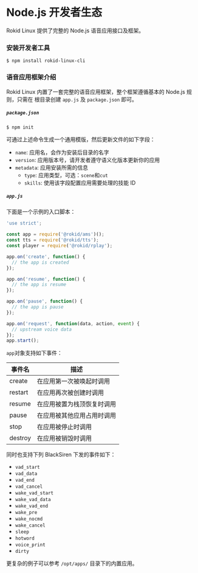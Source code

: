 # Node.js 开发者生态

Rokid Linux 提供了完整的 Node.js 语音应用接口及框架。

### 安装开发者工具

```shell
$ npm install rokid-linux-cli
```

### 语音应用框架介绍

Rokid Linux 内置了一套完整的语音应用框架，整个框架遵循基本的 Node.js 规则，只需在
根目录创建 `app.js` 及 `package.json` 即可。

##### `package.json`

```shell
$ npm init
```

可通过上述命令生成一个通用模版，然后更新文件的如下字段：

- `name`: 应用名，会作为安装后目录的名字
- `version`: 应用版本号，请开发者遵守语义化版本更新你的应用
- `metadata`: 应用安装所需的信息
  - `type`: 应用类型，可选：`scene`和`cut`
  - `skills`: 使用该字段配置应用需要处理的技能 ID

##### `app.js`

下面是一个示例的入口脚本：

```js
'use strict';

const app = require('@rokid/ams')();
const tts = require('@rokid/tts');
const player = require('@rokid/rplay');

app.on('create', function() {
  // the app is created
});

app.on('resume', function() {
  // the app is resume
});

app.on('pause', function() {
  // the app is pause
});

app.on('request', function(data, action, event) {
  // upstream voice data
});
app.start();
```

`app`对象支持如下事件：

| 事件名   | 描述                    |
|---------|-------------------------|
| create  | 在应用第一次被唤起时调用   |
| restart | 在应用再次被创建时调用     |
| resume  | 在应用被置为栈顶恢复时调用 |
| pause   | 在应用被其他应用占用时调用 |
| stop    | 在应用被停止时调用        |
| destroy | 在应用被销毁时调用        |

同时也支持下列 BlackSiren 下发的事件如下：

- `vad_start`
- `vad_data`
- `vad_end`
- `vad_cancel`
- `wake_vad_start`
- `wake_vad_data`
- `wake_vad_end`
- `wake_pre`
- `wake_nocmd`
- `wake_cancel`
- `sleep`
- `hotword`
- `voice_print`
- `dirty`

更复杂的例子可以参考 `/opt/apps/` 目录下的内置应用。
